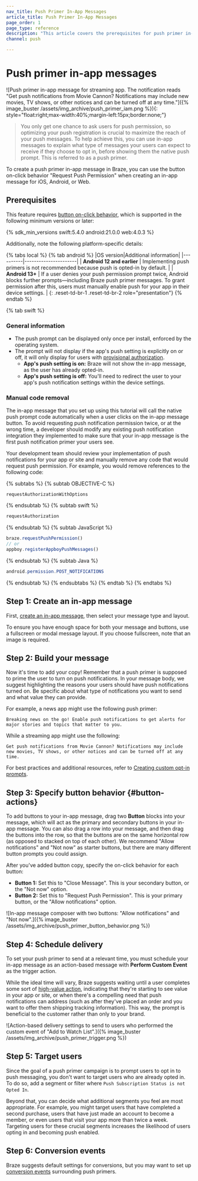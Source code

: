```yaml
---
nav_title: Push Primer In-App Messages
article_title: Push Primer In-App Messages
page_order: 1
page_type: reference
description: "This article covers the prerequisites for push primer in-app messages and how to set them up."
channel: push

---
```


# Push primer in-app messages

![Push primer in-app message for streaming app. The notification reads "Get push notifications from Movie Cannon? Notifications may include new movies, TV shows, or other notices and can be turned off at any time."]({% image_buster /assets/img_archive/push_primer_iam.png %}){: style="float:right;max-width:40%;margin-left:15px;border:none;"}

> You only get one chance to ask users for push permission, so optimizing your push registration is crucial to maximize the reach of your push messages. To help achieve this, you can use in-app messages to explain what type of messages your users can expect to receive if they choose to opt in, before showing them the native push prompt. This is referred to as a push primer.

To create a push primer in-app message in Braze, you can use the button on-click behavior "Request Push Permission" when creating an in-app message for iOS, Android, or Web.

## Prerequisites

This feature requires [button on-click behavior](#button-actions), which is supported in the following minimum versions or later:

{% sdk_min_versions swift:5.4.0 android:21.0.0 web:4.0.3 %}

Additionally, note the following platform-specific details:

{% tabs local %}
{% tab android %}
|OS version|Additional information|
|----------|----------------------|
| **Android 12 and earlier** | Implementing push primers is not recommended because push is opted-in by default. |
| **Android 13+** | If a user denies your push permission prompt twice, Android blocks further prompts—including Braze push primer messages. To grant permission after this, users must manually enable push for your app in their device settings. |
{: .reset-td-br-1 .reset-td-br-2 role="presentation"}
{% endtab %}

{% tab swift %}
### General information

- The push prompt can be displayed only once per install, enforced by the operating system.
- The prompt will not display if the app's push setting is explicitly on or off, it will only display for users with [provisional authorization](https://developer.apple.com/documentation/usernotifications/asking_permission_to_use_notifications#3544375).
  - **App's push setting is on:** Braze will not show the in-app message, as the user has already opted-in.
  - **App's push setting is off:** You'll need to redirect the user to your app's push notification settings within the device settings.

### Manual code removal

The in-app message that you set up using this tutorial will call the native push prompt code automatically when a user clicks on the in-app message button. To avoid requesting push notification permission twice, or at the wrong time, a developer should modify any existing push notification integration they implemented to make sure that your in-app message is the first push notification primer your users see.

Your development team should review your implementation of push notifications for your app or site and manually remove any code that would request push permission. For example, you would remove references to the following code:

{% subtabs %}
{% subtab OBJECTIVE-C %}
```objc
requestAuthorizationWithOptions
```
{% endsubtab %}
{% subtab swift %}
```swift
requestAuthorization
```
{% endsubtab %}
{% subtab JavaScript %}
```javascript
braze.requestPushPermission()
// or
appboy.registerAppboyPushMessages()
```
{% endsubtab %}
{% subtab Java %}
```java
android.permission.POST_NOTIFICATIONS
```
{% endsubtab %}
{% endsubtabs %}
{% endtab %}
{% endtabs %}

## Step 1: Create an in-app message

First, [create an in-app message]({{site.baseurl}}/user_guide/message_building_by_channel/in-app_messages/create/), then select your message type and layout.

To ensure you have enough space for both your message and buttons, use a fullscreen or modal message layout. If you choose fullscreen, note that an image is required.

## Step 2: Build your message

Now it's time to add your copy! Remember that a push primer is supposed to prime the user to turn on push notifications. In your message body, we suggest highlighting the reasons your users should have push notifications turned on. Be specific about what type of notifications you want to send and what value they can provide.

For example, a news app might use the following push primer:

```plaintext
Breaking news on the go! Enable push notifications to get alerts for major stories and topics that matter to you.
```

While a streaming app might use the following:

```plaintext
Get push notifications from Movie Cannon? Notifications may include new movies, TV shows, or other notices and can be turned off at any time.
```

For best practices and additional resources, refer to [Creating custom opt-in prompts]({{site.baseurl}}/user_guide/message_building_by_channel/push/best_practices/push_primer_messages/).

## Step 3: Specify button behavior {#button-actions}

To add buttons to your in-app message, drag two **Button** blocks into your message, which will act as the primary and secondary buttons in your in-app message. You can also drag a row into your message, and then drag the buttons into the row, so that the buttons are on the same horizontal row (as opposed to stacked on top of each other). We recommend "Allow notifications" and "Not now" as starter buttons, but there are many different button prompts you could assign.

After you've added button copy, specify the on-click behavior for each button:

- **Button 1:** Set this to "Close Message". This is your secondary button, or the "Not now" option.
- **Button 2:** Set this to "Request Push Permission". This is your primary button, or the "Allow notifications" option.

![In-app message composer with two buttons: "Allow notifications" and "Not now".]({% image_buster /assets/img_archive/push_primer_button_behavior.png %})

## Step 4: Schedule delivery

To set your push primer to send at a relevant time, you must schedule your in-app message as an action-based message with **Perform Custom Event** as the trigger action.

While the ideal time will vary, Braze suggests waiting until a user completes some sort of [high-value action](https://www.braze.com/resources/videos/mapping-high-value-actions), indicating that they're starting to see value in your app or site, or when there's a compelling need that push notifications can address (such as after they've placed an order and you want to offer them shipping tracking information). This way, the prompt is beneficial to the customer rather than only to your brand.

![Action-based delivery settings to send to users who performed the custom event of "Add to Watch List".]({% image_buster /assets/img_archive/push_primer_trigger.png %})

## Step 5: Target users

Since the goal of a push primer campaign is to prompt users to opt in to push messaging, you don't want to target users who are already opted in. To do so, add a segment or filter where `Push Subscription Status is not Opted In`.

Beyond that, you can decide what additional segments you feel are most appropriate. For example, you might target users that have completed a second purchase, users that have just made an account to become a member, or even users that visit your app more than twice a week. Targeting users for these crucial segments increases the likelihood of users opting in and becoming push enabled.

## Step 6: Conversion events

Braze suggests default settings for conversions, but you may want to set up [conversion events]({{site.baseurl}}/user_guide/engagement_tools/messaging_fundamentals/conversion_events/) surrounding push primers.

